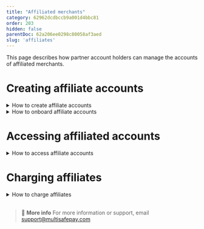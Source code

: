 ```yaml
---
title: "Affiliated merchants"
category: 62962dcdbccb9a001d4bbc81
order: 203
hidden: false
parentDoc: 62a206ee0298c80058af3aed
slug: 'affiliates'
---
```

This page describes how partner account holders can manage the accounts of affiliated merchants.

# Creating affiliate accounts

<details id=“how-to-create-affiliate-accounts”>
<summary>How to create affiliate accounts</summary>
<br>

To create a new affiliate account in your dashboard, follow these steps:

1. Sign in to your [partner/primary account](https://merchant.multisafepay.com/).
2. Go to the affiliate dashboard, and then click **Affiliates**. 
3. In the affiliate dashboard top-right corner, copy the **Partnerlink** and send it to your affiliates.
4. To customize a welcome email, go to **Settings** > **Email templates**.
5. Click **Add new template**.
6. Click **Load default template**.
7. Edit the template and fill out the fields as required.

</details>

<details id=“how-to-onboard-affiliate-accounts”>
<summary>How to onboard affiliate accounts</summary>
<br>

All affiliates must [onboard](/onboarding) and sign an agreement with MultiSafepay, containing general terms and conditions.

You can also automate onboarding affiliates [via our API](/api-onboarding).

For any questions, affiliates can email <partner@multisafepay.com>

</details>

# Accessing affiliated accounts

<details id=“how-to-access-affiliate-accounts”>
<summary>How to access affiliate accounts</summary>
<br>

To access an affiliate's account:

1. Sign in to your [partner/primary account](https://merchant.multisafepay.com/).
2. Under the **Action** column for the relevant merchant, click **Sign in**.

Here you can manage: 

- Account ID and settings
- Company name and business model
- Registration data
- Phone number, email address
- Screening status and actions
- Transactions, refunds, and balance
- Technical integrations, reports, and other tools

</details>

# Charging affiliates

<details id=“how-to-charge-affiliates”>
<summary>How to charge affiliates</summary>
<br>

You can charge affiliates at three levels.

| | |
|---|---|
| **Partner/primary level** | Set fixed or percentage-based transaction charges for **all** affiliated merchant accounts. |
| **Affiliate level** | Set fixed or percentage-based transaction charges for a specific affiliated merchant account. <br> This overrides the partner/primary-level settings. |
| **Transaction level** | [Split incoming payments](/split-payments) between multiple merchant and/or partner accounts. <br> You can use this feature for both partner/primary and affiliate-level charges.|

</details>
<br>

> 📘 **More info**
> For more information or support, email <support@multisafepay.com>